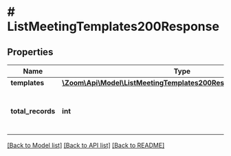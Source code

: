 # # ListMeetingTemplates200Response

## Properties

Name | Type | Description | Notes
------------ | ------------- | ------------- | -------------
**templates** | [**\Zoom\Api\Model\ListMeetingTemplates200ResponseTemplatesInner[]**](ListMeetingTemplates200ResponseTemplatesInner.md) |  | [optional]
**total_records** | **int** | Total records found for this request. | [optional]

[[Back to Model list]](../../README.md#models) [[Back to API list]](../../README.md#endpoints) [[Back to README]](../../README.md)
